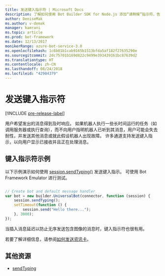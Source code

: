 ```yaml
---
title: 发送键入指示符 | Microsoft Docs
description: 了解如何使用 Bot Builder SDK for Node.js 添加“请稍候”指示符，告诉用户机器人正在处理请求
author: DeniseMak
ms.author: v-demak
manager: kamrani
ms.topic: article
ms.prod: bot-framework
ms.date: 12/13/2017
monikerRange: azure-bot-service-3.0
ms.openlocfilehash: 1c6b01b1cab9165b1513bfda5af182f27635290e
ms.sourcegitcommit: 2dc75701b169d822c9499e393439161bc87639d2
ms.translationtype: HT
ms.contentlocale: zh-CN
ms.lasthandoff: 08/24/2018
ms.locfileid: "42904379"
---
```

# <a name="send-a-typing-indicator"></a>发送键入指示符 

[!INCLUDE [pre-release-label](../includes/pre-release-label-v3.md)]

用户希望发出的消息得到及时响应。 如果机器人执行一些长时间运行的任务（如调用服务器或执行查询），而不向用户指明机器人已听到其消息，用户可能会失去耐性，并发送其他消息或就此假设机器人出现故障。
许多通道支持发送键入指示，以向用户显示已接收并且正在处理消息。


## <a name="typing-indicator-example"></a>键入指示符示例

以下示例演示如何使用 [session.sendTyping()][SendTyping] 发送键入指示。  可使用 Bot Framework Emulator 进行测试。


```javascript

// Create bot and default message handler
var bot = new builder.UniversalBot(connector, function (session) {
    session.sendTyping();
    setTimeout(function () {
        session.send("Hello there...");
    }, 3000);
});
```

当插入消息延迟以防止无序发送包含图像的消息时，键入指示符也很有用。

若要了解详细信息，请参阅[如何发送资讯卡](bot-builder-nodejs-send-rich-cards.md)。


## <a name="additional-resources"></a>其他资源

* [sendTyping][SendTyping]


[SendTyping]: https://docs.botframework.com/en-us/node/builder/chat-reference/classes/_botbuilder_d_.session#sendtyping
[IMessage]: http://docs.botframework.com/en-us/node/builder/chat-reference/interfaces/_botbuilder_d_.imessage
